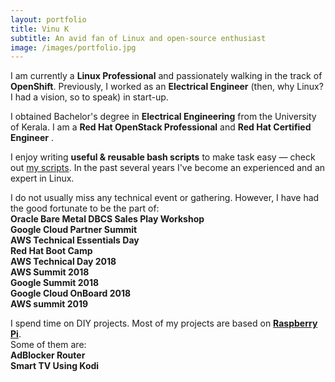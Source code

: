 ```yaml
---
layout: portfolio
title: Vinu K
subtitle: An avid fan of Linux and open-source enthusiast
image: /images/portfolio.jpg
---
```


<link href="/assets/css/portfolio.css" rel="stylesheet"/>
<div id="portfolio-section">

<p class="portfolio-text">
<span class="fa fa-briefcase portfolio-icon"></span>
I am currently a <strong>Linux Professional</strong> and passionately walking in the track of <strong>OpenShift</strong>. Previously, I worked as an <strong>Electrical Engineer</strong> (then, why Linux? I had a vision, so to speak) in start-up.
</p>

<p class="portfolio-text">
<span class="fa fa-graduation-cap portfolio-icon"></span>
I obtained Bachelor's degree in <strong>Electrical Engineering</strong> from the University of Kerala. I am a <strong>Red Hat OpenStack Professional</strong> <a href="https://github.com/kevydotvinu/certificates/raw/master/Red_Hat_OpenStack_Certificate.pdf"><i class="fa fa-file-pdf-o"></i></a> and <strong>Red Hat Certified Engineer</strong> <a href="https://github.com/kevydotvinu/certificates/raw/master/Red_Hat_Certified_Engineer.pdf"><i class="fa fa-file-pdf-o"></i></a>.
</p>

<p class="portfolio-text">
<span class="fa fa-code portfolio-icon"></span>
I enjoy writing <strong>useful & reusable bash scripts</strong> to make task easy &mdash; check out <a href="https://github.com/kevydotvinu/scripts">my scripts</a>. In the past several years I've become an experienced and an expert in Linux.
</p>

<p class="portfolio-text">
<span class="fa fa-users portfolio-icon"></span>
I do not usually miss any technical event or gathering. However, I have had the good fortunate to be the part of:<br><strong>Oracle Bare Metal DBCS Sales Play Workshop</strong><br><strong>Google Cloud Partner Summit</strong><br><strong>AWS Technical Essentials Day</strong><br><strong>Red Hat Boot Camp</strong><br><strong>AWS Technical Day 2018</strong><br><strong>AWS Summit 2018</strong><br><strong>Google Summit 2018</strong><br><strong>Google Cloud OnBoard 2018</strong><br><strong>AWS summit 2019</strong><br>
</p>

<p class="portfolio-text">
<span class="fa fa-paper-plane portfolio-icon"></span>
I spend time on DIY projects. Most of my projects are based on <a href="https://www.raspberrypi.org/"><strong>Raspberry Pi</strong></a>.<br>Some of them are:<br><strong>AdBlocker Router</strong><br><strong>Smart TV Using Kodi</strong>
</p>

</div>
